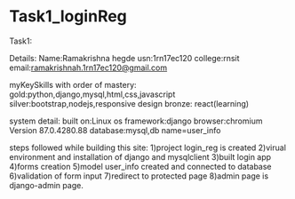 # Task1_loginReg
Task1:

Details:
Name:Ramakrishna hegde
usn:1rn17ec120
college:rnsit
email:ramakrishnah.1rn17ec120@gmail.com

myKeySkills with order of mastery:
gold:python,django,mysql,html,css,javascript
silver:bootstrap,nodejs,responsive design
bronze: react(learning)

system detail:
built on:Linux os
framework:django 
browser:chromium Version 87.0.4280.88
database:mysql,db name=user_info


steps followed while building this site:
1)project login_reg is created 
2)virual environment and installation of django and mysqlclient
3)built login app
4)forms creation
5)model user_info created and connected to database
6)validation of form input
7)redirect to protected page
8)admin page is django-admin page.


